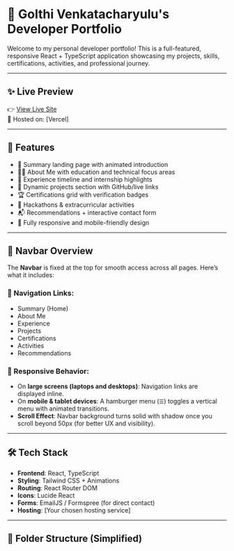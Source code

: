 # 🚀 Golthi Venkatacharyulu's Developer Portfolio

Welcome to my personal developer portfolio! This is a full-featured, responsive React + TypeScript application showcasing my projects, skills, certifications, activities, and professional journey.

---

## ✨ Live Preview

👉 [View Live Site](https://your-deployment-link.com)  
🔗 Hosted on: [Vercel]

---

## 🧩 Features

- 🌟 Summary landing page with animated introduction
- 🧑‍💻 About Me with education and technical focus areas
- 💼 Experience timeline and internship highlights
- 📂 Dynamic projects section with GitHub/live links
- 🏆 Certifications grid with verification badges
- 🎯 Hackathons & extracurricular activities
- 📬 Recommendations + interactive contact form
- 🎨 Fully responsive and mobile-friendly design

---

## 🧭 Navbar Overview

The **Navbar** is fixed at the top for smooth access across all pages. Here’s what it includes:

### 🔗 Navigation Links:
- Summary (Home)
- About Me
- Experience
- Projects
- Certifications
- Activities
- Recommendations

### 📱 Responsive Behavior:
- On **large screens (laptops and desktops)**: Navigation links are displayed inline.
- On **mobile & tablet devices**: A hamburger menu (`☰`) toggles a vertical menu with animated transitions.
- **Scroll Effect**: Navbar background turns solid with shadow once you scroll beyond 50px (for better UX and visibility).

---

## 🛠️ Tech Stack

- **Frontend**: React, TypeScript
- **Styling**: Tailwind CSS + Animations
- **Routing**: React Router DOM
- **Icons**: Lucide React
- **Forms**: EmailJS / Formspree (for direct contact)
- **Hosting**: [Your chosen hosting service]

---

## 📁 Folder Structure (Simplified)

